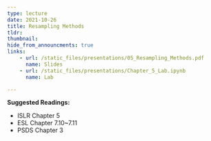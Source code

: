 ```yaml
---
type: lecture
date: 2021-10-26
title: Resampling Methods
tldr: 
thumbnail: 
hide_from_announcments: true
links: 
    - url: /static_files/presentations/05_Resampling_Methods.pdf
      name: Slides
    - url: /static_files/presentations/Chapter_5_Lab.ipynb
      name: Lab

---
```

**Suggested Readings:**
- ISLR Chapter 5
- ESL Chapter 7.10~7.11
- PSDS Chapter 3


